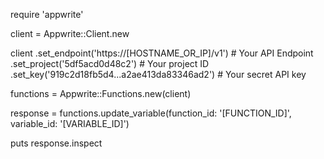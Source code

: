 require 'appwrite'

client = Appwrite::Client.new

client
    .set_endpoint('https://[HOSTNAME_OR_IP]/v1') # Your API Endpoint
    .set_project('5df5acd0d48c2') # Your project ID
    .set_key('919c2d18fb5d4...a2ae413da83346ad2') # Your secret API key

functions = Appwrite::Functions.new(client)

response = functions.update_variable(function_id: '[FUNCTION_ID]', variable_id: '[VARIABLE_ID]')

puts response.inspect